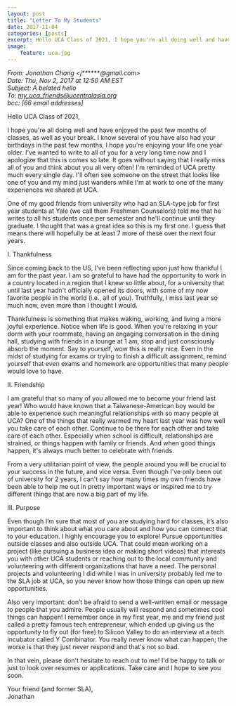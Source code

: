 ```yaml
---
layout: post
title: "Letter To My Students"
date: 2017-11-04
categories: [posts]
excerpt: Hello UCA Class of 2021, I hope you're all doing well and have enjoyed the past few months of classes, as well as your break. I know several of you have also had your...
image:
    feature: uca.jpg
---
```

*From: Jonathan Chang <j\*\*******@gmail.com>* <br>
*Date: Thu, Nov 2, 2017 at 12:50 AM EST* <br>
*Subject: A belated hello* <br>
*To: my_uca_friends@ucentralasia.org* <br>
*bcc: [66 email addresses]*

Hello UCA Class of 2021,

I hope you're all doing well and have enjoyed the past few months of classes, as well as your break. I know several of you have also had your birthdays in the past few months, I hope you're enjoying your life one year older. I've wanted to write to all of you for a very long time now and I apologize that this is comes so late. It goes without saying that I really miss all of you and think about you all very often! I'm reminded of UCA pretty much every single day. I'll often see someone on the street that looks like one of you and my mind just wanders while I'm at work to one of the many experiences we shared at UCA.

One of my good friends from university who had an SLA-type job for first year students at Yale (we call them Freshmen Counselors) told me that he writes to all his students once per semester and he'll continue until they graduate. I thought that was a great idea so this is my first one. I guess that means there will hopefully be at least 7 more of these over the next four years.

I. Thankfulness

Since coming back to the US, I've been reflecting upon just how thankful I am for the past year. I am so grateful to have had the opportunity to work in a country located in a region that I knew so little about, for a university that until last year hadn't officially opened its doors, with some of my now favorite people in the world (i.e., all of you). Truthfully, I miss last year so much now, even more than I thought I would.

Thankfulness is something that makes waking, working, and living a more joyful experience. Notice when life is good. When you're relaxing in your dorm with your roommate, having an engaging conversation in the dining hall, studying with friends in a lounge at 1 am, stop and just consciously absorb the moment. Say to yourself, wow this is really nice. Even in the midst of studying for exams or trying to finish a difficult assignment, remind yourself that even exams and homework are opportunities that many people would love to have.


II. Friendship

I am grateful that so many of you allowed me to become your friend last year! Who would have known that a Taiwanese-American boy would be able to experience such meaningful relationships with so many people at UCA? One of the things that really warmed my heart last year was how well you take care of each other. Continue to be there for each other and take care of each other. Especially when school is difficult, relationships are strained, or things happen with family or friends. And when good things happen, it's always much better to celebrate with friends.

From a very utilitarian point of view, the people around you will be crucial to your success in the future, and vice versa. Even though I've only been out of university for 2 years, I can't say how many times my own friends have been able to help me out in pretty important ways or inspired me to try different things that are now a big part of my life.

III. Purpose

Even though I’m sure that most of you are studying hard for classes, it’s also important to think about what you care about and how you can connect that to your education. I highly encourage you to explore! Pursue opportunities outside classes and also outside UCA. That could mean working on a project (like pursuing a business idea or making short videos) that interests you with other UCA students or reaching out to the local community and volunteering with different organizations that have a need. The personal projects and volunteering I did while I was in university probably led me to the SLA job at UCA, so you never know how those things can open up new opportunities.

Also very important: don’t be afraid to send a well-written email or message to people that you admire. People usually will respond and sometimes cool things can happen! I remember once in my first year, me and my friend just called a pretty famous tech entrepreneur, which ended up giving us the opportunity to fly out (for free) to Silicon Valley to do an interview at a tech incubator called Y Combinator. You really never know what can happen; the worse is that they just never respond and that's not so bad.

In that vein, please don't hesitate to reach out to me! I'd be happy to talk or just to look over resumes or applications. Take care and I hope to see you soon.

Your friend (and former SLA),  
Jonathan
